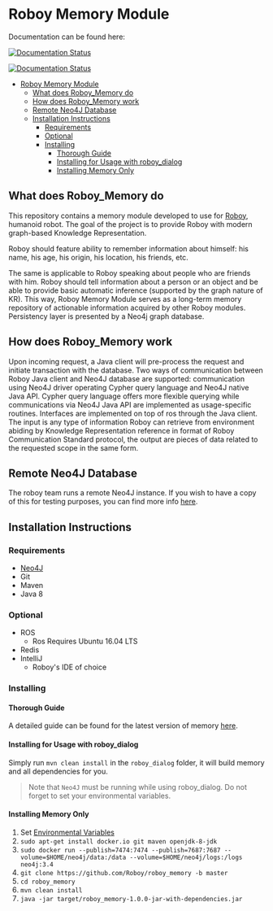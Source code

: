 # Roboy Memory Module

Documentation can be found here:

[![Documentation Status](https://readthedocs.org/projects/roboy-memory/badge/?version=latest)](http://roboy-memory.readthedocs.io/en/latest/?badge=latest)

[![Documentation Status](https://readthedocs.org/projects/roboy-memory/badge/?version=docs)](http://roboy-memory.readthedocs.io/en/develop/?badge=develop)

- [Roboy Memory Module](#roboy-memory-module)
    - [What does Roboy_Memory do](#what-does-roboymemory-do)
    - [How does Roboy_Memory work](#how-does-roboymemory-work)
    - [Remote Neo4J Database](#remote-neo4j-database)
    - [Installation Instructions](#installation-instructions)
        - [Requirements](#requirements)
        - [Optional](#optional)
        - [Installing](#installing)
            - [Thorough Guide](#thorough-guide)
            - [Installing for Usage with roboy_dialog](#installing-for-usage-with-roboydialog)
            - [Installing Memory Only](#installing-memory-only)

## What does Roboy_Memory do

This repository contains a memory module developed to use for [Roboy](roboy.org), humanoid robot.
The goal of the project is to provide Roboy with modern graph-based Knowledge Representation.

Roboy should feature ability to remember information about himself: his name, his age, his origin, his location, his friends,
etc.

The same is applicable to Roboy speaking about people who are friends with him. Roboy should tell information about a person or an object and be able to provide basic automatic inference (supported by the graph nature of KR). This way, Roboy Memory Module serves as a long-term memory repository of actionable information acquired by other Roboy modules. Persistency layer is presented by a Neo4j graph database.

## How does Roboy_Memory work

Upon incoming request, a Java client will pre-process the request and initiate transaction with the database. Two ways of communication between Roboy Java client and Neo4J database are supported: communication using Neo4J driver operating Cypher query language and Neo4J native Java API. Cypher query language offers more flexible querying while communications via Neo4J Java API are implemented as usage-specific routines. Interfaces are implemented on top of ros through the Java client. The input is any type of information Roboy can retrieve from environment abiding by Knowledge Representation reference in format of Roboy Communication Standard protocol, the output are pieces of data related to the requested scope in the same form.

## Remote Neo4J Database

The roboy team runs a remote Neo4J instance. If you wish to have a copy of this for testing purposes, you can find more info [here](https://roboy-memory.readthedocs.io/en/latest/Usage/1_getting_started.html#local-neo4j-instance).

## Installation Instructions

### Requirements

- [Neo4J](https://roboy-memory.readthedocs.io/en/latest/Usage/0_installation.html#local-neo4j-instance)
- Git
- Maven
- Java 8

### Optional

- ROS
    - Ros Requires Ubuntu 16.04 LTS
- Redis
- IntelliJ
    - Roboy's IDE of choice

### Installing

#### Thorough Guide

A detailed guide can be found for the latest version of memory [here](https://roboy-memory.readthedocs.io/en/latest/Usage/0_installation.html).

#### Installing for Usage with roboy_dialog

Simply run `mvn clean install` in the `roboy_dialog` folder, it will build memory and all dependencies for you.

> Note that `Neo4J` must be running while using roboy_dialog. Do not forget to set your environmental variables.

#### Installing Memory Only

1. Set [Environmental Variables](https://roboy-memory.readthedocs.io/en/latest/Usage/1_getting_started.html#configuring-the-package)
2. `sudo apt-get install docker.io git maven openjdk-8-jdk`
3. `sudo docker run --publish=7474:7474 --publish=7687:7687 --volume=$HOME/neo4j/data:/data --volume=$HOME/neo4j/logs:/logs neo4j:3.4`
4. `git clone https://github.com/Roboy/roboy_memory -b master`
5. `cd roboy_memory`
6. `mvn clean install`
7. `java -jar target/roboy_memory-1.0.0-jar-with-dependencies.jar`

